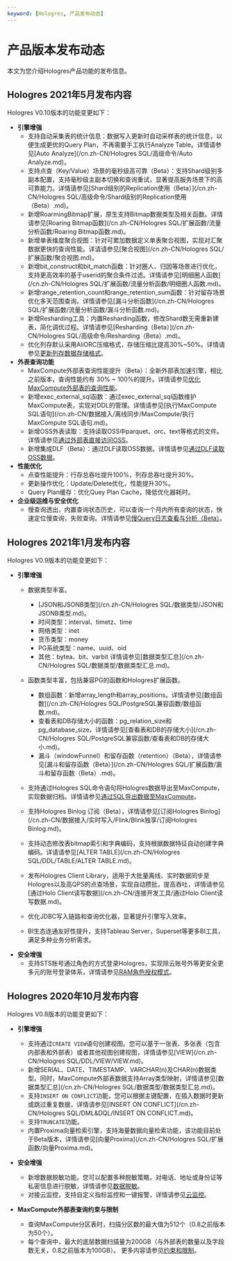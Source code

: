 ```yaml
---
keyword: [Hologres, 产品发布动态]
---
```


# 产品版本发布动态

本文为您介绍Hologres产品功能的发布信息。

## Hologres 2021年5月发布内容

Hologres V0.10版本的功能变更如下：

-   **引擎增强**
    -   支持自动采集表的统计信息：数据写入更新时自动采样表的统计信息，以便生成更优的Query Plan，不再需要手工执行Analyze Table。详情请参见[Auto Analyze](/cn.zh-CN/Hologres SQL/高级命令/Auto Analyze.md)。
    -   支持点查（Key/Value）场景的毫秒级高可靠（Beta）：支持Shard级别多副本配置，支持毫秒级主副本切换和查询重试，显著提高服务场景下的高可靠能力。详情请参见[Shard级别的Replication使用（Beta）](/cn.zh-CN/Hologres SQL/高级命令/Shard级别的Replication使用（Beta）.md)。
    -   新增RoarmingBitmap扩展，原生支持Bitmap数据类型及相关函数。详情请参见[Roaring Bitmap函数](/cn.zh-CN/Hologres SQL/扩展函数/流量分析函数/Roaring Bitmap函数.md)。
    -   新增单表维度聚合视图：针对可累加数据定义单表聚合视图，实现对汇聚数据更快的查询性能。详请请参见[聚合视图](/cn.zh-CN/Hologres SQL/扩展函数/聚合视图.md)。
    -   新增bit\_construct和bit\_match函数：针对圈人、归因等场景进行优化，支持更高效率的基于userid的聚合条件过滤。详情请参见[明细圈人函数](/cn.zh-CN/Hologres SQL/扩展函数/流量分析函数/明细圈人函数.md)。
    -   新增range\_retention\_count和range\_retention\_sum函数：针对留存场景优化多天范围查询。详情请参见[漏斗分析函数](/cn.zh-CN/Hologres SQL/扩展函数/流量分析函数/漏斗分析函数.md)。
    -   新增Resharding工具：内置Resharding函数，修改Shard数无需重新建表，简化调优过程。详情请参见[Resharding（Beta）](/cn.zh-CN/Hologres SQL/高级命令/Resharding（Beta）.md)。
    -   优化列存默认采用AliORC压缩格式，存储压缩比提高30%~50%。详情请参见[更新列存数据存储格式](/cn.zh-CN/监控与运维/更新列存数据存储格式.md)。
-   **外表查询功能**
    -   MaxCompute外部表查询性能提升（Beta）：全新外部表加速引擎，相比之前版本，查询性能约有 30% ~ 100%的提升。详情请参见[优化MaxCompute外部表的查询性能](/cn.zh-CN/最佳实践/性能调优/优化MaxCompute外部表的查询性能.md)。
    -   新增exec\_external\_sql函数：通过exec\_external\_sql函数维护MaxCompute表，实现对DDL的管理。详情请参见[执行MaxCompute SQL语句](/cn.zh-CN/数据接入/离线同步/MaxCompute/执行MaxCompute SQL语句.md)。
    -   新增OSS外表读取：支持读取OSS中parquet、orc、text等格式的文件。详情请参见[通过外部表直接访问OSS](/cn.zh-CN/数据接入/离线同步/OSS/通过外部表直接访问OSS.md)。
    -   新增集成DLF（Beta）：通过DLF读取OSS数据。详情请参见[通过DLF读取OSS数据](/cn.zh-CN/数据接入/离线同步/OSS/通过DLF读取OSS数据.md)。
-   **性能优化**
    -   点查性能提升：行存总吞吐提升100%，列存总吞吐提升30%。
    -   更新操作优化：Update/Delete优化，性能提升30%。
    -   Query Plan缓存：优化Quey Plan Cache，降低优化器耗时。
-   **企业级运维与安全优化**
    -   慢查询透出，内置查询状态历史，可以查询一个月内所有查询的状态，快速定位慢查询，失败查询。详情请参见[慢Query日志查看与分析（Beta）](/cn.zh-CN/监控与运维/慢Query日志查看与分析（Beta）.md)。

## Hologres 2021年1月发布内容

Hologres V0.9版本的功能变更如下：

-   **引擎增强**
    -   数据类型丰富。

        -   [JSON和JSONB类型](/cn.zh-CN/Hologres SQL/数据类型/JSON和JSONB类型.md)。
        -   时间类型：interval、timetz、time
        -   网络类型：inet
        -   货币类型：money
        -   PG系统类型：name、uuid、oid
        -   其他：bytea、bit、varbit
        详情请参见[数据类型汇总](/cn.zh-CN/Hologres SQL/数据类型/数据类型汇总.md)。

    -   函数类型丰富，包括兼容PG的函数和Hologres扩展函数。
        -   数组函数：新增array\_length和array\_positions。详情请参见[数组函数](/cn.zh-CN/Hologres SQL/PostgreSQL兼容函数/数组函数.md)。
        -   查看表和DB存储大小的函数：pg\_relation\_size和pg\_database\_size，详情请参见[查看表和DB的存储大小](/cn.zh-CN/Hologres SQL/PostgreSQL兼容函数/查看表和DB的存储大小.md)。
        -   漏斗（windowFunnel）和留存函数（retention）（Beta），详情请参见[漏斗和留存函数（Beta）](/cn.zh-CN/Hologres SQL/扩展函数/漏斗和留存函数（Beta）.md)。
    -   支持通过Hologres SQL命令语句将Hologres数据导出至MaxCompute，实现数据归档。详情请参见[通过SQL导出数据至MaxCompute](/cn.zh-CN/数据接入/离线同步/MaxCompute/通过SQL导出数据至MaxCompute.md)。
    -   支持Hologres Binlog 订阅（Beta），详情请参见[订阅Hologres Binlog](/cn.zh-CN/数据接入/实时写入/Flink/Blink独享/订阅Hologres Binlog.md)。
    -   支持动态修改表bitmap索引和字典编码，支持根据数据特征自动创建字典编码。详请请参见[ALTER TABLE](/cn.zh-CN/Hologres SQL/DDL/TABLE/ALTER TABLE.md)。
    -   发布Hologres Client Library，适用于大批量离线、实时数据同步至Hologres以及高QPS的点查场景，实现自动攒批，提高吞吐，详情请参见[通过Holo Client读写数据](/cn.zh-CN/连接开发工具/通过Holo Client读写数据.md)。
    -   优化JDBC写入链路和查询优化器，显著提升引擎写入效率。
    -   BI生态连通友好性提升，支持Tableau Server，Superset等更多BI工具，满足多种业务分析需求。
-   **安全增强**
    -   支持STS账号通过角色的方式登录Hologres，实现除云账号外等更安全更多元的账号登录体系，详情请参见[RAM角色授权模式](/cn.zh-CN/账号与权限管理/RAM角色授权模式.md)。

## Hologres 2020年10月发布内容

Hologres V0.8版本的功能变更如下：

-   **引擎增强**
    -   支持通过`CREATE VIEW`语句创建视图。您可以基于一张表、多张表（包含内部表和外部表）或者其他视图创建视图，详情请参见[VIEW](/cn.zh-CN/Hologres SQL/DDL/VIEW/VIEW.md)。
    -   新增SERIAL、DATE、TIMESTAMP、VARCHAR\(n\)及CHAR\(n\)数据类型。同时，MaxCompute外部表数据支持Array类型映射，详情请参见[数据类型汇总](/cn.zh-CN/Hologres SQL/数据类型/数据类型汇总.md)。
    -   支持`INSERT ON CONFLICT`功能，您可以根据主键配置，在插入数据时更新或跳过重复数据，详情请参见[INSERT ON CONFLICT](/cn.zh-CN/Hologres SQL/DML&DQL/INSERT ON CONFLICT.md)。
    -   支持`TRUNCATE`功能。
    -   内置Proxima向量检索引擎，支持海量数据向量检索功能，该功能目前处于Beta版本，详情请参见[向量Proxima](/cn.zh-CN/Hologres SQL/扩展函数/向量Proxima.md)。
-   **安全增强**
    -   新增数据脱敏功能。您可以配置多种脱敏策略，对电话、地址或身份证等私密信息进行脱敏，详情请参见[数据脱敏](/cn.zh-CN/安全管理/数据脱敏.md)。
    -   对接云监控，支持自定义指标监控和一键报警，详情请参见[云监控](/cn.zh-CN/监控与运维/云监控.md)。
-   **MaxCompute外部表查询约束与限制**

    -   查询MaxCompute分区表时，扫描分区数的最大值为512个（0.8之前版本为50个）。
    -   每个查询中，最大的底层数据扫描量为200GB（与外部表的数量以及字段数无关，0.8之前版本为100GB）。
    更多内容请参见[约束和限制](/cn.zh-CN/常见问题/约束和限制.md)。


